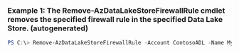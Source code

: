 ### Example 1: The Remove-AzDataLakeStoreFirewallRule cmdlet removes the specified firewall rule in the specified Data Lake Store. (autogenerated)
```powershell
PS C:\> Remove-AzDataLakeStoreFirewallRule -Account ContosoADL -Name MyFirewallRule -ResourceGroupName MyResourceGroup
```

